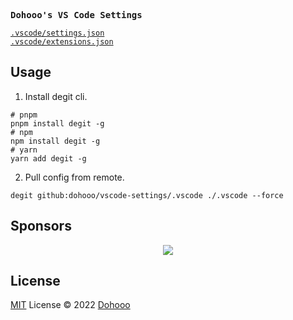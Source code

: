 <samp><b>Dohooo's VS Code Settings</b></samp>

[`.vscode/settings.json`](./.vscode/settings.json)<br>
[`.vscode/extensions.json`](./.vscode/extensions.json)


## Usage

1. Install degit cli.
```shell
# pnpm
pnpm install degit -g
# npm
npm install degit -g
# yarn
yarn add degit -g
```

2. Pull config from remote.
```shell
degit github:dohooo/vscode-settings/.vscode ./.vscode --force
```

## Sponsors

<p align="center">
  <img src='https://github.com/dohooo/sponsors/blob/master/sponsors.png?raw=true'/>
</p>

## License

[MIT](./LICENSE) License © 2022 [Dohooo](https://github.com/dohooo)
